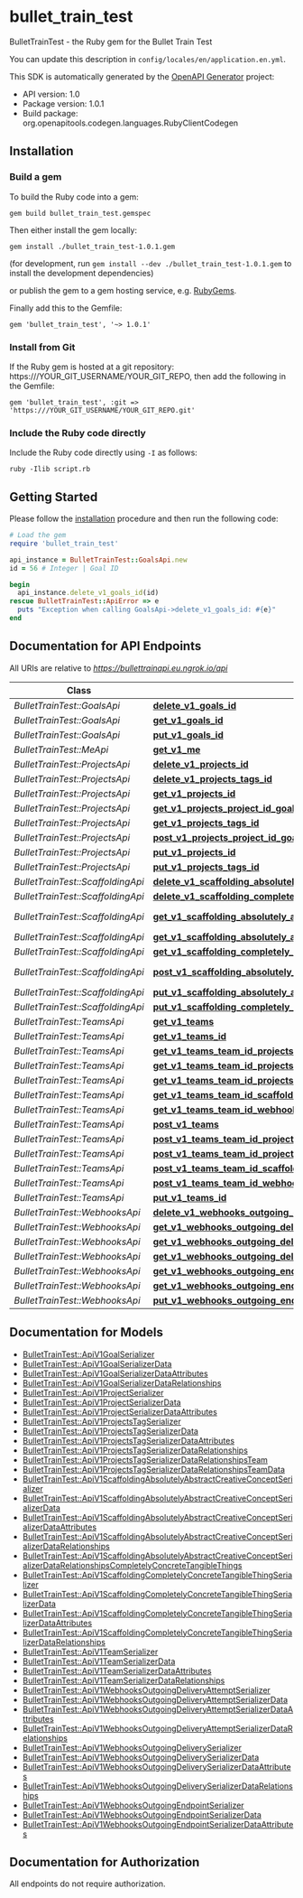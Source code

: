 # bullet_train_test

BulletTrainTest - the Ruby gem for the Bullet Train Test

You can update this description in `config/locales/en/application.en.yml`.

This SDK is automatically generated by the [OpenAPI Generator](https://openapi-generator.tech) project:

- API version: 1.0
- Package version: 1.0.1
- Build package: org.openapitools.codegen.languages.RubyClientCodegen

## Installation

### Build a gem

To build the Ruby code into a gem:

```shell
gem build bullet_train_test.gemspec
```

Then either install the gem locally:

```shell
gem install ./bullet_train_test-1.0.1.gem
```

(for development, run `gem install --dev ./bullet_train_test-1.0.1.gem` to install the development dependencies)

or publish the gem to a gem hosting service, e.g. [RubyGems](https://rubygems.org/).

Finally add this to the Gemfile:

    gem 'bullet_train_test', '~> 1.0.1'

### Install from Git

If the Ruby gem is hosted at a git repository: https:///YOUR_GIT_USERNAME/YOUR_GIT_REPO, then add the following in the Gemfile:

    gem 'bullet_train_test', :git => 'https:///YOUR_GIT_USERNAME/YOUR_GIT_REPO.git'

### Include the Ruby code directly

Include the Ruby code directly using `-I` as follows:

```shell
ruby -Ilib script.rb
```

## Getting Started

Please follow the [installation](#installation) procedure and then run the following code:

```ruby
# Load the gem
require 'bullet_train_test'

api_instance = BulletTrainTest::GoalsApi.new
id = 56 # Integer | Goal ID

begin
  api_instance.delete_v1_goals_id(id)
rescue BulletTrainTest::ApiError => e
  puts "Exception when calling GoalsApi->delete_v1_goals_id: #{e}"
end

```

## Documentation for API Endpoints

All URIs are relative to *https://bullettrainapi.eu.ngrok.io/api*

Class | Method | HTTP request | Description
------------ | ------------- | ------------- | -------------
*BulletTrainTest::GoalsApi* | [**delete_v1_goals_id**](docs/GoalsApi.md#delete_v1_goals_id) | **DELETE** /v1/goals/{id} | 
*BulletTrainTest::GoalsApi* | [**get_v1_goals_id**](docs/GoalsApi.md#get_v1_goals_id) | **GET** /v1/goals/{id} | 
*BulletTrainTest::GoalsApi* | [**put_v1_goals_id**](docs/GoalsApi.md#put_v1_goals_id) | **PUT** /v1/goals/{id} | 
*BulletTrainTest::MeApi* | [**get_v1_me**](docs/MeApi.md#get_v1_me) | **GET** /v1/me | 
*BulletTrainTest::ProjectsApi* | [**delete_v1_projects_id**](docs/ProjectsApi.md#delete_v1_projects_id) | **DELETE** /v1/projects/{id} | 
*BulletTrainTest::ProjectsApi* | [**delete_v1_projects_tags_id**](docs/ProjectsApi.md#delete_v1_projects_tags_id) | **DELETE** /v1/projects/tags/{id} | 
*BulletTrainTest::ProjectsApi* | [**get_v1_projects_id**](docs/ProjectsApi.md#get_v1_projects_id) | **GET** /v1/projects/{id} | 
*BulletTrainTest::ProjectsApi* | [**get_v1_projects_project_id_goals**](docs/ProjectsApi.md#get_v1_projects_project_id_goals) | **GET** /v1/projects/{project_id}/goals | 
*BulletTrainTest::ProjectsApi* | [**get_v1_projects_tags_id**](docs/ProjectsApi.md#get_v1_projects_tags_id) | **GET** /v1/projects/tags/{id} | 
*BulletTrainTest::ProjectsApi* | [**post_v1_projects_project_id_goals**](docs/ProjectsApi.md#post_v1_projects_project_id_goals) | **POST** /v1/projects/{project_id}/goals | 
*BulletTrainTest::ProjectsApi* | [**put_v1_projects_id**](docs/ProjectsApi.md#put_v1_projects_id) | **PUT** /v1/projects/{id} | 
*BulletTrainTest::ProjectsApi* | [**put_v1_projects_tags_id**](docs/ProjectsApi.md#put_v1_projects_tags_id) | **PUT** /v1/projects/tags/{id} | 
*BulletTrainTest::ScaffoldingApi* | [**delete_v1_scaffolding_absolutely_abstract_creative_concepts_id**](docs/ScaffoldingApi.md#delete_v1_scaffolding_absolutely_abstract_creative_concepts_id) | **DELETE** /v1/scaffolding/absolutely_abstract/creative_concepts/{id} | 
*BulletTrainTest::ScaffoldingApi* | [**delete_v1_scaffolding_completely_concrete_tangible_things_id**](docs/ScaffoldingApi.md#delete_v1_scaffolding_completely_concrete_tangible_things_id) | **DELETE** /v1/scaffolding/completely_concrete/tangible_things/{id} | 
*BulletTrainTest::ScaffoldingApi* | [**get_v1_scaffolding_absolutely_abstract_creative_concepts_absolutely_abstract_creative_concept_id_completely_concrete_tangible_things**](docs/ScaffoldingApi.md#get_v1_scaffolding_absolutely_abstract_creative_concepts_absolutely_abstract_creative_concept_id_completely_concrete_tangible_things) | **GET** /v1/scaffolding/absolutely_abstract/creative_concepts/{absolutely_abstract_creative_concept_id}/completely_concrete/tangible_things | 
*BulletTrainTest::ScaffoldingApi* | [**get_v1_scaffolding_absolutely_abstract_creative_concepts_id**](docs/ScaffoldingApi.md#get_v1_scaffolding_absolutely_abstract_creative_concepts_id) | **GET** /v1/scaffolding/absolutely_abstract/creative_concepts/{id} | 
*BulletTrainTest::ScaffoldingApi* | [**get_v1_scaffolding_completely_concrete_tangible_things_id**](docs/ScaffoldingApi.md#get_v1_scaffolding_completely_concrete_tangible_things_id) | **GET** /v1/scaffolding/completely_concrete/tangible_things/{id} | 
*BulletTrainTest::ScaffoldingApi* | [**post_v1_scaffolding_absolutely_abstract_creative_concepts_absolutely_abstract_creative_concept_id_completely_concrete_tangible_things**](docs/ScaffoldingApi.md#post_v1_scaffolding_absolutely_abstract_creative_concepts_absolutely_abstract_creative_concept_id_completely_concrete_tangible_things) | **POST** /v1/scaffolding/absolutely_abstract/creative_concepts/{absolutely_abstract_creative_concept_id}/completely_concrete/tangible_things | 
*BulletTrainTest::ScaffoldingApi* | [**put_v1_scaffolding_absolutely_abstract_creative_concepts_id**](docs/ScaffoldingApi.md#put_v1_scaffolding_absolutely_abstract_creative_concepts_id) | **PUT** /v1/scaffolding/absolutely_abstract/creative_concepts/{id} | 
*BulletTrainTest::ScaffoldingApi* | [**put_v1_scaffolding_completely_concrete_tangible_things_id**](docs/ScaffoldingApi.md#put_v1_scaffolding_completely_concrete_tangible_things_id) | **PUT** /v1/scaffolding/completely_concrete/tangible_things/{id} | 
*BulletTrainTest::TeamsApi* | [**get_v1_teams**](docs/TeamsApi.md#get_v1_teams) | **GET** /v1/teams | 
*BulletTrainTest::TeamsApi* | [**get_v1_teams_id**](docs/TeamsApi.md#get_v1_teams_id) | **GET** /v1/teams/{id} | 
*BulletTrainTest::TeamsApi* | [**get_v1_teams_team_id_projects**](docs/TeamsApi.md#get_v1_teams_team_id_projects) | **GET** /v1/teams/{team_id}/projects | 
*BulletTrainTest::TeamsApi* | [**get_v1_teams_team_id_projects_tags**](docs/TeamsApi.md#get_v1_teams_team_id_projects_tags) | **GET** /v1/teams/{team_id}/projects/tags | 
*BulletTrainTest::TeamsApi* | [**get_v1_teams_team_id_projects_three**](docs/TeamsApi.md#get_v1_teams_team_id_projects_three) | **GET** /v1/teams/{team_id}/projects/three | 
*BulletTrainTest::TeamsApi* | [**get_v1_teams_team_id_scaffolding_absolutely_abstract_creative_concepts**](docs/TeamsApi.md#get_v1_teams_team_id_scaffolding_absolutely_abstract_creative_concepts) | **GET** /v1/teams/{team_id}/scaffolding/absolutely_abstract/creative_concepts | 
*BulletTrainTest::TeamsApi* | [**get_v1_teams_team_id_webhooks_outgoing_endpoints**](docs/TeamsApi.md#get_v1_teams_team_id_webhooks_outgoing_endpoints) | **GET** /v1/teams/{team_id}/webhooks/outgoing/endpoints | 
*BulletTrainTest::TeamsApi* | [**post_v1_teams**](docs/TeamsApi.md#post_v1_teams) | **POST** /v1/teams | 
*BulletTrainTest::TeamsApi* | [**post_v1_teams_team_id_projects**](docs/TeamsApi.md#post_v1_teams_team_id_projects) | **POST** /v1/teams/{team_id}/projects | 
*BulletTrainTest::TeamsApi* | [**post_v1_teams_team_id_projects_tags**](docs/TeamsApi.md#post_v1_teams_team_id_projects_tags) | **POST** /v1/teams/{team_id}/projects/tags | 
*BulletTrainTest::TeamsApi* | [**post_v1_teams_team_id_scaffolding_absolutely_abstract_creative_concepts**](docs/TeamsApi.md#post_v1_teams_team_id_scaffolding_absolutely_abstract_creative_concepts) | **POST** /v1/teams/{team_id}/scaffolding/absolutely_abstract/creative_concepts | 
*BulletTrainTest::TeamsApi* | [**post_v1_teams_team_id_webhooks_outgoing_endpoints**](docs/TeamsApi.md#post_v1_teams_team_id_webhooks_outgoing_endpoints) | **POST** /v1/teams/{team_id}/webhooks/outgoing/endpoints | 
*BulletTrainTest::TeamsApi* | [**put_v1_teams_id**](docs/TeamsApi.md#put_v1_teams_id) | **PUT** /v1/teams/{id} | 
*BulletTrainTest::WebhooksApi* | [**delete_v1_webhooks_outgoing_endpoints_id**](docs/WebhooksApi.md#delete_v1_webhooks_outgoing_endpoints_id) | **DELETE** /v1/webhooks/outgoing/endpoints/{id} | 
*BulletTrainTest::WebhooksApi* | [**get_v1_webhooks_outgoing_deliveries_delivery_id_delivery_attempts**](docs/WebhooksApi.md#get_v1_webhooks_outgoing_deliveries_delivery_id_delivery_attempts) | **GET** /v1/webhooks/outgoing/deliveries/{delivery_id}/delivery_attempts | 
*BulletTrainTest::WebhooksApi* | [**get_v1_webhooks_outgoing_deliveries_id**](docs/WebhooksApi.md#get_v1_webhooks_outgoing_deliveries_id) | **GET** /v1/webhooks/outgoing/deliveries/{id} | 
*BulletTrainTest::WebhooksApi* | [**get_v1_webhooks_outgoing_delivery_attempts_id**](docs/WebhooksApi.md#get_v1_webhooks_outgoing_delivery_attempts_id) | **GET** /v1/webhooks/outgoing/delivery_attempts/{id} | 
*BulletTrainTest::WebhooksApi* | [**get_v1_webhooks_outgoing_endpoints_endpoint_id_deliveries**](docs/WebhooksApi.md#get_v1_webhooks_outgoing_endpoints_endpoint_id_deliveries) | **GET** /v1/webhooks/outgoing/endpoints/{endpoint_id}/deliveries | 
*BulletTrainTest::WebhooksApi* | [**get_v1_webhooks_outgoing_endpoints_id**](docs/WebhooksApi.md#get_v1_webhooks_outgoing_endpoints_id) | **GET** /v1/webhooks/outgoing/endpoints/{id} | 
*BulletTrainTest::WebhooksApi* | [**put_v1_webhooks_outgoing_endpoints_id**](docs/WebhooksApi.md#put_v1_webhooks_outgoing_endpoints_id) | **PUT** /v1/webhooks/outgoing/endpoints/{id} | 


## Documentation for Models

 - [BulletTrainTest::ApiV1GoalSerializer](docs/ApiV1GoalSerializer.md)
 - [BulletTrainTest::ApiV1GoalSerializerData](docs/ApiV1GoalSerializerData.md)
 - [BulletTrainTest::ApiV1GoalSerializerDataAttributes](docs/ApiV1GoalSerializerDataAttributes.md)
 - [BulletTrainTest::ApiV1GoalSerializerDataRelationships](docs/ApiV1GoalSerializerDataRelationships.md)
 - [BulletTrainTest::ApiV1ProjectSerializer](docs/ApiV1ProjectSerializer.md)
 - [BulletTrainTest::ApiV1ProjectSerializerData](docs/ApiV1ProjectSerializerData.md)
 - [BulletTrainTest::ApiV1ProjectSerializerDataAttributes](docs/ApiV1ProjectSerializerDataAttributes.md)
 - [BulletTrainTest::ApiV1ProjectsTagSerializer](docs/ApiV1ProjectsTagSerializer.md)
 - [BulletTrainTest::ApiV1ProjectsTagSerializerData](docs/ApiV1ProjectsTagSerializerData.md)
 - [BulletTrainTest::ApiV1ProjectsTagSerializerDataAttributes](docs/ApiV1ProjectsTagSerializerDataAttributes.md)
 - [BulletTrainTest::ApiV1ProjectsTagSerializerDataRelationships](docs/ApiV1ProjectsTagSerializerDataRelationships.md)
 - [BulletTrainTest::ApiV1ProjectsTagSerializerDataRelationshipsTeam](docs/ApiV1ProjectsTagSerializerDataRelationshipsTeam.md)
 - [BulletTrainTest::ApiV1ProjectsTagSerializerDataRelationshipsTeamData](docs/ApiV1ProjectsTagSerializerDataRelationshipsTeamData.md)
 - [BulletTrainTest::ApiV1ScaffoldingAbsolutelyAbstractCreativeConceptSerializer](docs/ApiV1ScaffoldingAbsolutelyAbstractCreativeConceptSerializer.md)
 - [BulletTrainTest::ApiV1ScaffoldingAbsolutelyAbstractCreativeConceptSerializerData](docs/ApiV1ScaffoldingAbsolutelyAbstractCreativeConceptSerializerData.md)
 - [BulletTrainTest::ApiV1ScaffoldingAbsolutelyAbstractCreativeConceptSerializerDataAttributes](docs/ApiV1ScaffoldingAbsolutelyAbstractCreativeConceptSerializerDataAttributes.md)
 - [BulletTrainTest::ApiV1ScaffoldingAbsolutelyAbstractCreativeConceptSerializerDataRelationships](docs/ApiV1ScaffoldingAbsolutelyAbstractCreativeConceptSerializerDataRelationships.md)
 - [BulletTrainTest::ApiV1ScaffoldingAbsolutelyAbstractCreativeConceptSerializerDataRelationshipsCompletelyConcreteTangibleThings](docs/ApiV1ScaffoldingAbsolutelyAbstractCreativeConceptSerializerDataRelationshipsCompletelyConcreteTangibleThings.md)
 - [BulletTrainTest::ApiV1ScaffoldingCompletelyConcreteTangibleThingSerializer](docs/ApiV1ScaffoldingCompletelyConcreteTangibleThingSerializer.md)
 - [BulletTrainTest::ApiV1ScaffoldingCompletelyConcreteTangibleThingSerializerData](docs/ApiV1ScaffoldingCompletelyConcreteTangibleThingSerializerData.md)
 - [BulletTrainTest::ApiV1ScaffoldingCompletelyConcreteTangibleThingSerializerDataAttributes](docs/ApiV1ScaffoldingCompletelyConcreteTangibleThingSerializerDataAttributes.md)
 - [BulletTrainTest::ApiV1ScaffoldingCompletelyConcreteTangibleThingSerializerDataRelationships](docs/ApiV1ScaffoldingCompletelyConcreteTangibleThingSerializerDataRelationships.md)
 - [BulletTrainTest::ApiV1TeamSerializer](docs/ApiV1TeamSerializer.md)
 - [BulletTrainTest::ApiV1TeamSerializerData](docs/ApiV1TeamSerializerData.md)
 - [BulletTrainTest::ApiV1TeamSerializerDataAttributes](docs/ApiV1TeamSerializerDataAttributes.md)
 - [BulletTrainTest::ApiV1TeamSerializerDataRelationships](docs/ApiV1TeamSerializerDataRelationships.md)
 - [BulletTrainTest::ApiV1WebhooksOutgoingDeliveryAttemptSerializer](docs/ApiV1WebhooksOutgoingDeliveryAttemptSerializer.md)
 - [BulletTrainTest::ApiV1WebhooksOutgoingDeliveryAttemptSerializerData](docs/ApiV1WebhooksOutgoingDeliveryAttemptSerializerData.md)
 - [BulletTrainTest::ApiV1WebhooksOutgoingDeliveryAttemptSerializerDataAttributes](docs/ApiV1WebhooksOutgoingDeliveryAttemptSerializerDataAttributes.md)
 - [BulletTrainTest::ApiV1WebhooksOutgoingDeliveryAttemptSerializerDataRelationships](docs/ApiV1WebhooksOutgoingDeliveryAttemptSerializerDataRelationships.md)
 - [BulletTrainTest::ApiV1WebhooksOutgoingDeliverySerializer](docs/ApiV1WebhooksOutgoingDeliverySerializer.md)
 - [BulletTrainTest::ApiV1WebhooksOutgoingDeliverySerializerData](docs/ApiV1WebhooksOutgoingDeliverySerializerData.md)
 - [BulletTrainTest::ApiV1WebhooksOutgoingDeliverySerializerDataAttributes](docs/ApiV1WebhooksOutgoingDeliverySerializerDataAttributes.md)
 - [BulletTrainTest::ApiV1WebhooksOutgoingDeliverySerializerDataRelationships](docs/ApiV1WebhooksOutgoingDeliverySerializerDataRelationships.md)
 - [BulletTrainTest::ApiV1WebhooksOutgoingEndpointSerializer](docs/ApiV1WebhooksOutgoingEndpointSerializer.md)
 - [BulletTrainTest::ApiV1WebhooksOutgoingEndpointSerializerData](docs/ApiV1WebhooksOutgoingEndpointSerializerData.md)
 - [BulletTrainTest::ApiV1WebhooksOutgoingEndpointSerializerDataAttributes](docs/ApiV1WebhooksOutgoingEndpointSerializerDataAttributes.md)


## Documentation for Authorization

 All endpoints do not require authorization.

